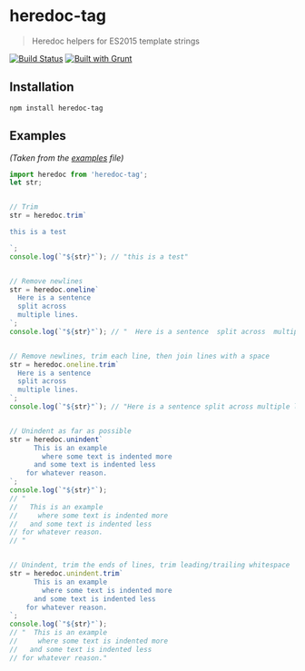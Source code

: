 # heredoc-tag

> Heredoc helpers for ES2015 template strings

[![Build Status](https://travis-ci.org/cowboy/node-heredoc-tag.svg?branch=master)](https://travis-ci.org/cowboy/node-heredoc-tag)
[![Built with Grunt](https://cdn.gruntjs.com/builtwith.png)](http://gruntjs.com/)

## Installation

```
npm install heredoc-tag
```

## Examples

_(Taken from the [examples](examples/examples.js) file)_

```js
import heredoc from 'heredoc-tag';
let str;


// Trim
str = heredoc.trim`

this is a test

`;
console.log(`"${str}"`); // "this is a test"


// Remove newlines
str = heredoc.oneline`
  Here is a sentence
  split across
  multiple lines.
`;
console.log(`"${str}"`); // "  Here is a sentence  split across  multiple lines."


// Remove newlines, trim each line, then join lines with a space
str = heredoc.oneline.trim`
  Here is a sentence
  split across
  multiple lines.
`;
console.log(`"${str}"`); // "Here is a sentence split across multiple lines."


// Unindent as far as possible
str = heredoc.unindent`
      This is an example
        where some text is indented more
      and some text is indented less
    for whatever reason.
`;
console.log(`"${str}"`);
// "
//   This is an example
//     where some text is indented more
//   and some text is indented less
// for whatever reason.
// "


// Unindent, trim the ends of lines, trim leading/trailing whitespace
str = heredoc.unindent.trim`
      This is an example
        where some text is indented more
      and some text is indented less
    for whatever reason.
`;
console.log(`"${str}"`);
// "  This is an example
//     where some text is indented more
//   and some text is indented less
// for whatever reason."
```

